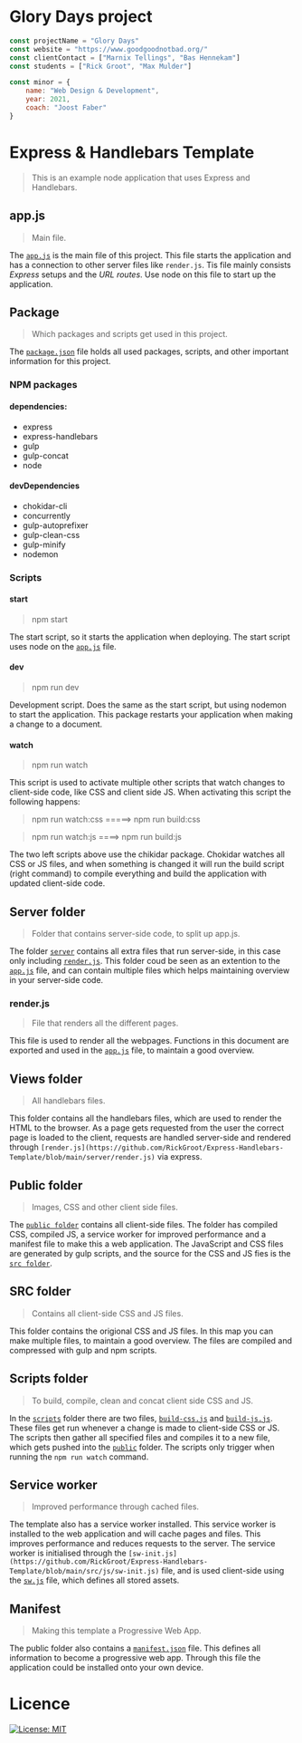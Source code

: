 # Glory Days project
```js
const projectName = "Glory Days"
const website = "https://www.goodgoodnotbad.org/"
const clientContact = ["Marnix Tellings", "Bas Hennekam"]
const students = ["Rick Groot", "Max Mulder"]

const minor = {
    name: "Web Design & Development",
    year: 2021,
    coach: "Joost Faber"
}
```

# Express & Handlebars Template
> This is an example node application that uses Express and Handlebars.

## app.js
> Main file.

The [`app.js`](https://github.com/RickGroot/Express-Handlebars-Template/blob/main/app.js) is the main file of this project. This file starts the application and has a connection to other server files like `render.js`. Tis file mainly consists *Express* setups and the *URL routes*. Use node on this file to start up the application.

## Package
> Which packages and scripts get used in this project. 

The [`package.json`](https://github.com/RickGroot/Express-Handlebars-Template/blob/main/package.json) file holds all used packages, scripts,  and other important information for this project. 

### NPM packages
#### dependencies:
* express
* express-handlebars
* gulp
* gulp-concat
* node

#### devDependencies
* chokidar-cli
* concurrently
* gulp-autoprefixer
* gulp-clean-css
* gulp-minify
* nodemon

### Scripts
#### start
> npm start

The start script, so it starts the application when deploying. The start script uses node on the [`app.js`](https://github.com/RickGroot/Express-Handlebars-Template/blob/main/app.js) file.

#### dev
> npm run dev

Development script. Does the same as the start script, but using nodemon to start the application. This package restarts your application when making a change to a document.

#### watch
> npm run watch

This script is used to activate multiple other scripts that watch changes to client-side code, like CSS and client side JS. When activating this script the following happens:

> npm run watch:css =====> npm run build:css  

> npm run watch:js ====> npm run build:js    

The two left scripts above use the chikidar package. Chokidar watches all CSS or JS files, and when something is changed it will run the build script (right command) to compile everything and build the application with updated client-side code.

## Server folder
> Folder that contains server-side code, to split up app.js.

The folder [`server`](https://github.com/RickGroot/Express-Handlebars-Template/tree/main/server) contains all extra files that run server-side, in this case only including [`render.js`](https://github.com/RickGroot/Express-Handlebars-Template/blob/main/server/render.js). This folder coud be seen as an extention to the [`app.js`](https://github.com/RickGroot/Express-Handlebars-Template/blob/main/app.js) file, and can contain multiple files which helps maintaining overview in your server-side code.

### render.js
> File that renders all the different pages.

This file is used to render all the webpages. Functions in this document are exported and used in the [`app.js`](https://github.com/RickGroot/Express-Handlebars-Template/blob/main/app.js) file, to maintain a good overview.

## Views folder
> All handlebars files.

This folder contains all the handlebars files, which are used to render the HTML to the browser. As a page gets requested from the user the correct page is loaded to the client, requests are handled server-side and rendered through `[render.js](https://github.com/RickGroot/Express-Handlebars-Template/blob/main/server/render.js)` via express.

## Public folder
> Images, CSS and other client side files.

The [`public folder`](https://github.com/RickGroot/Express-Handlebars-Template/tree/main/public) contains all client-side files. The folder has compiled CSS, compiled JS, a service worker for improved performance and a manifest file to make this a web application. The JavaScript and CSS files are generated by gulp scripts, and the source for the CSS and JS fies is the [`src folder`](https://github.com/RickGroot/Express-Handlebars-Template/tree/main/src).

## SRC folder
> Contains all client-side CSS and JS files.

This folder contains the origional CSS and JS files. In this map you can make multiple files, to maintain a good overview. The files are compiled and compressed with gulp and npm scripts.

## Scripts folder
> To build, compile, clean and concat client side CSS and JS.

In the [`scripts`](https://github.com/RickGroot/Express-Handlebars-Template/tree/main/scripts) folder there are two files, [`build-css.js`](https://github.com/RickGroot/Express-Handlebars-Template/blob/main/scripts/build-css.js) and [`build-js.js`](https://github.com/RickGroot/Express-Handlebars-Template/blob/main/scripts/build-js.js). These files get run whenever a change is made to client-side CSS or JS. The scripts then gather all specified files and compiles it to a new file, which gets pushed into the [`public`](https://github.com/RickGroot/Express-Handlebars-Template/tree/main/public) folder. The scripts only trigger when running the `npm run watch` command.

## Service worker
> Improved performance through cached files.

The template also has a service worker installed. This service worker is installed to the web application and will cache pages and files. This improves performance and reduces requests to the server. The service worker is initialised through the `[sw-init.js](https://github.com/RickGroot/Express-Handlebars-Template/blob/main/src/js/sw-init.js)` file, and is used client-side using the [`sw.js`](https://github.com/RickGroot/Express-Handlebars-Template/blob/main/public/sw.js) file, which defines all stored assets.

## Manifest
> Making this template a Progressive Web App.

The public folder also contains a [`manifest.json`](https://github.com/RickGroot/Express-Handlebars-Template/blob/main/public/manifest.json) file. This defines all information to become a progressive web app. Through this file the application could be installed onto your own device.

# Licence
[![License: MIT](https://img.shields.io/badge/License-MIT-yellow.svg)](https://opensource.org/licenses/MIT)